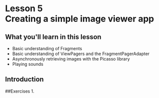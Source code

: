 # Lesson 5<br/>Creating a simple image viewer app

## What you'll learn in this lesson
* Basic understanding of Fragments
* Basic understanding of ViewPagers and the FragmentPagerAdapter
* Asynchronously retrieving images with the Picasso library
* Playing sounds

## Introduction

##Exercises
1. 
